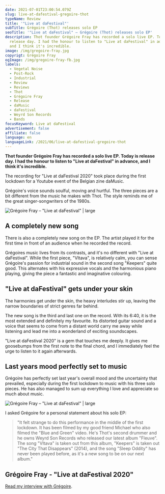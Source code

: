 ```yaml
---
date: 2021-07-01T23:00:54.079Z
slug: live-at-dafestival-gregoire-thot
typeName: Review
title: '"Live at daFestival"'
subTitle: Grégoire (Thot) releases solo EP
seoTitle: '"Live at daFestival" – Grégoire (Thot) releases solo EP'
description: Thot founder Grégoire Fray has recorded a solo live EP. Today is
  release day. I had the honour to listen to "Live at daFestival" in advance,
  and I think it's incredible.
image: /img/gregoire-fray.jpg
copyrigt: Grégoire Fray
ogImage: /img/gregoire-fray-fb.jpg
labels:
  - Vegetal Noise
  - Post-Rock
  - Industrial
  - Review
  - Reviews
  - Thot
  - Grégoire Fray
  - Release
  - daMusic
  - daFestival
  - Weyrd Son Records
  - Bands
focusKeyword: Live at daFestival
advertisement: false
affiliate: false
language: en
languageLink: /2021/06/live-at-dafestival-gregoire-thot
---
```

**Thot founder Grégoire Fray has recorded a solo live EP. Today is release day. I had the honour to listen to "Live at daFestival" in advance, and I think it's incredible.**

The recording for "Live at daFestival 2020" took place during the first lockdown for a Youtube event of the Belgian zine daMusic. 

Grégoire's voice sounds soulful, moving and hurtful. The three pieces are a bit different from the music he makes with Thot. The style reminds me of the great singer-songwriters of the 1980s.

![Grégoire Fray – "Live at daFestival" | large](/img/thot_dafestival3.png "Grégoire Fray – \"Live at daFestival\"")

## A completely new song

There is also a completely new song on the EP. The artist played it for the first time in front of an audience when he recorded the record.

Grégoires music lives from its contrasts, and it's no different with "Live at daFestival". While the first piece, "Vltava", is relatively calm, you can sense Grégoire's passion for industrial sound in the second song "Keepers" quite good. This alternates with his expressive vocals and the harmonious piano playing, giving the piece a fantastic and imaginative colouring.

## "Live at daFestival" gets under your skin

The harmonies get under the skin, the heavy interludes stir up, leaving the narrow boundaries of strict genres far behind.

The new song is the third and last one on the record. With its 6:40, it is the most extended and definitely my favourite. Its distorted guitar sound and a voice that seems to come from a distant world carry me away while listening and lead me into a wonderland of exciting soundscapes.

"Live at daFestival 2020" is a gem that touches me deeply. It gives me goosebumps from the first note to the final chord, and I immediately feel the urge to listen to it again afterwards.

## Last years mood perfectly set to music

Grégoire has perfectly set last year's overall mood and the uncertainty that prevailed, especially during the first lockdown to music with his three solo pieces. He has also managed to sum up everything I love and appreciate so much about music.

![Grégoire Fray – "Live at daFestival" | large](/img/thot_dafestival2.png "Grégoire Fray – \"Live at daFestival\"")

I asked Grégoire for a personal statement about his solo EP:

> "It felt strange to do this performance in the middle of the first lockdown. It has been filmed by my good friend Michael who also filmed the "Blue and Green" video. He's Thot's second drummer and he owns Weyrd Son Records who released our latest album "Fleuve". The song "Vltava" is taken out from this album, "Keepers" is taken out "The City That Disappears" (2014), and the song "Sleep Oddity" has never been played before, as it's a new song to be on our next album."

## Grégoire Fray - "Live at daFestival 2020"

<YouTube id="6ZP-SfbLa6s" />

[Read my interview with Grégoire](/2021/04/thot-interview-en).

